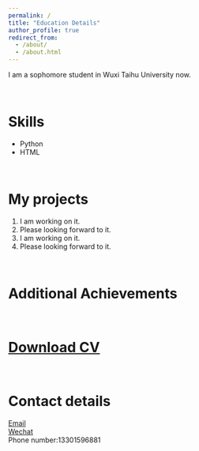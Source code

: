 ```yaml
---
permalink: /
title: "Education Details"
author_profile: true
redirect_from: 
  - /about/
  - /about.html
---
```


I am a sophomore student in Wuxi Taihu University now.

<br>

Skills
======
* Python  
* HTML

<br>

My projects
======
1. I am working on it.
1. Please looking forward to it.
1. I am working on it.
1. Please looking forward to it.

<br>

Additional Achievements
======


<br>

[Download CV](../assets/cv1.pdf)
======
<br>

Contact details
======
[Email](mailto:156697298@qq.com)  
[Wechat](../images/wechat.jpg)  
Phone number:13301596881


<br>
